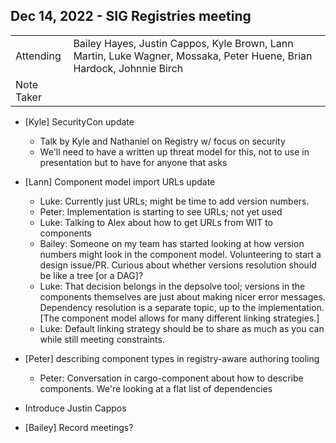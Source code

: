 ## Dec 14, 2022 - SIG Registries meeting

|          |      | 
| -------- | -------- |
| Attending  | Bailey Hayes, Justin Cappos, Kyle Brown, Lann Martin, Luke Wagner, Mossaka, Peter Huene, Brian Hardock, Johnnie Birch
| Note Taker | 

* [Kyle] SecurityCon update
    * Talk by Kyle and Nathaniel on Registry w/ focus on security
    * We'll need to have a written up threat model for this, not to use in presentation but to have for anyone that asks
    
* [Lann] Component model import URLs update
    * Luke: Currently just URLs; might be time to add version numbers.
    * Peter: Implementation is starting to see URLs; not yet used
    * Luke: Talking to Alex about how to get URLs from WIT to components
    * Bailey: Someone on my team has started looking at how version numbers might look in the component model. Volunteering to start a design issue/PR. Curious about whether versions resolution should be like a tree [or a DAG]?
    * Luke: That decision belongs in the depsolve tool; versions in the components themselves are just about making nicer error messages. Dependency resolution is a separate topic, up to the implementation. [The component model allows for many different linking strategies.]
    * Luke: Default linking strategy should be to share as much as you can while still meeting constraints.
    
* [Peter] describing component types in registry-aware authoring tooling
    * Peter: Conversation in cargo-component about how to describe components. We're looking at a flat list of dependencies 

* Introduce Justin Cappos

* [Bailey] Record meetings?
